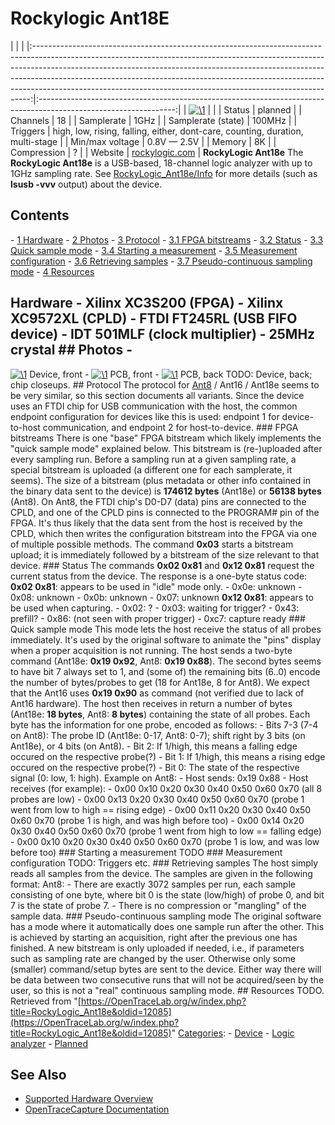 # Rockylogic Ant18E

| | | |:-----------------------------------------------------------------------------------------------------------------------------------------------------------------------------------------------------------------------------------------------------------------------------------------------------------------------------------------------------------------------------------------------------:|:----------------------------------------------------------------------------------------------------------------:| | [![\1](../../assets/hardware/general/\2)](./File:RockyLogic_Ant18e.png.html) | | | Status | planned | | Channels | 18 | | Samplerate | 1GHz | | Samplerate (state) | 100MHz | | Triggers | high, low, rising, falling, either, dont-care, counting, duration, multi-stage | | Min/max voltage | 0.8V — 2.5V | | Memory | 8K | | Compression | ? | | Website | [rockylogic.com](http://www.rockylogic.com/products/ant18e.html) | **RockyLogic Ant18e** The **RockyLogic Ant18e** is a USB-based, 18-channel logic analyzer with up to 1GHz sampling rate. See [RockyLogic_Ant18e/Info](RockyLogic_Ant18e/Info.html "RockyLogic Ant18e/Info") for more details (such as **lsusb -vvv** output) about the device. 
## Contents 
\- [1 Hardware](RockyLogic_Ant18e.html#Hardware) \- [2 Photos](RockyLogic_Ant18e.html#Photos) \- [3 Protocol](RockyLogic_Ant18e.html#Protocol) \- [3.1 FPGA bitstreams](RockyLogic_Ant18e.html#FPGA_bitstreams) \- [3.2 Status](RockyLogic_Ant18e.html#Status) \- [3.3 Quick sample mode](RockyLogic_Ant18e.html#Quick_sample_mode) \- [3.4 Starting a measurement](RockyLogic_Ant18e.html#Starting_a_measurement) \- [3.5 Measurement configuration](RockyLogic_Ant18e.html#Measurement_configuration) \- [3.6 Retrieving samples](RockyLogic_Ant18e.html#Retrieving_samples) \- [3.7 Pseudo-continuous sampling mode](RockyLogic_Ant18e.html#Pseudo-continuous_sampling_mode) \- [4 Resources](RockyLogic_Ant18e.html#Resources) 
## Hardware \- Xilinx XC3S200 (FPGA) \- Xilinx XC9572XL (CPLD) \- FTDI FT245RL (USB FIFO device) \- IDT 501MLF (clock multiplier) \- 25MHz crystal ## Photos \- 
[![\1](../../assets/hardware/general/\2)](./File:Ant18e_closed.jpg.html)
Device, front
\- 
[![\1](../../assets/hardware/general/\2)](./File:Ant18e-front2.png.html)
PCB, front
\- 
[![\1](../../assets/hardware/general/\2)](./File:Ant18e-back2.png.html)
PCB, back
TODO: Device, back; chip closeups. ## Protocol The protocol for [Ant8](RockyLogic_Ant8.html "RockyLogic Ant8") / Ant16 / Ant18e seems to be very similar, so this section documents all variants. Since the device uses an FTDI chip for USB communication with the host, the common endpoint configuration for devices like this is used: endpoint 1 for device-to-host communication, and endpoint 2 for host-to-device. ### FPGA bitstreams There is one "base" FPGA bitstream which likely implements the "quick sample mode" explained below. This bitstream is (re-)uploaded after every sampling run. Before a sampling run at a given sampling rate, a special bitstream is uploaded (a different one for each samplerate, it seems). The size of a bitstream (plus metadata or other info contained in the binary data sent to the device) is **174612 bytes** (Ant18e) or **56138 bytes** (Ant8). On Ant8, the FTDI chip's D0-D7 (data) pins are connected to the CPLD, and one of the CPLD pins is connected to the PROGRAM# pin of the FPGA. It's thus likely that the data sent from the host is received by the CPLD, which then writes the configuration bitstream into the FPGA via one of multiple possible methods. The command **0x03** starts a bitstream upload; it is immediately followed by a bitstream of the size relevant to that device. ### Status The commands **0x02 0x81** and **0x12 0x81** request the current status from the device. The response is a one-byte status code: **0x02 0x81**: appears to be used in "idle" mode only. \- 0x0e: unknown \- 0x08: unknown \- 0x0b: unknown \- 0x07: unknown **0x12 0x81**: appears to be used when capturing. \- 0x02: ? \- 0x03: waiting for trigger? \- 0x43: prefill? \- 0x86: (not seen with proper trigger) \- 0xc7: capture ready ### Quick sample mode This mode lets the host receive the status of all probes immediately. It's used by the original software to animate the "pins" display when a proper acquisition is not running. The host sends a two-byte command (Ant18e: **0x19 0x92**, Ant8: **0x19 0x88**). The second bytes seems to have bit 7 always set to 1, and (some of) the remaining bits (6..0) encode the number of bytes/probes to get (18 for Ant18e, 8 for Ant8). We expect that the Ant16 uses **0x19 0x90** as command (not verified due to lack of Ant16 hardware). The host then receives in return a number of bytes (Ant18e: **18 bytes**, Ant8: **8 bytes**) containing the state of all probes. Each byte has the information for one probe, encoded as follows: \- Bits 7-3 (7-4 on Ant8): The probe ID (Ant18e: 0-17, Ant8: 0-7); shift right by 3 bits (on Ant18e), or 4 bits (on Ant8). \- Bit 2: If 1/high, this means a falling edge occured on the respective probe(?) \- Bit 1: If 1/high, this means a rising edge occured on the respective probe(?) \- Bit 0: The state of the respective signal (0: low, 1: high). Example on Ant8: \- Host sends: 0x19 0x88 \- Host receives (for example): \- 0x00 0x10 0x20 0x30 0x40 0x50 0x60 0x70 (all 8 probes are low) \- 0x00 0x13 0x20 0x30 0x40 0x50 0x60 0x70 (probe 1 went from low to high == rising edge) \- 0x00 0x11 0x20 0x30 0x40 0x50 0x60 0x70 (probe 1 is high, and was high before too) \- 0x00 0x14 0x20 0x30 0x40 0x50 0x60 0x70 (probe 1 went from high to low == falling edge) \- 0x00 0x10 0x20 0x30 0x40 0x50 0x60 0x70 (probe 1 is low, and was low before too) ### Starting a measurement TODO ### Measurement configuration TODO: Triggers etc. ### Retrieving samples The host simply reads all samples from the device. The samples are given in the following format: Ant8: \- There are exactly 3072 samples per run, each sample consisting of one byte, where bit 0 is the state (low/high) of probe 0, and bit 7 is the state of probe 7. \- There is no compression or "mangling" of the sample data. ### Pseudo-continuous sampling mode The original software has a mode where it automatically does one sample run after the other. This is achieved by starting an acquisition, right after the previous one has finished. A new bitstream is only uploaded if needed, i.e., if parameters such as sampling rate are changed by the user. Otherwise only some (smaller) command/setup bytes are sent to the device. Either way there will be data between two consecutive runs that will not be acquired/seen by the user, so this is not a "real" continuous sampling mode. ## Resources TODO. 
Retrieved from "[https://OpenTraceLab.org/w/index.php?title=RockyLogic_Ant18e&oldid=12085](https://OpenTraceLab.org/w/index.php?title=RockyLogic_Ant18e&oldid=12085)" 
[Categories](specialcategories-specialcategories.md): \- [Device](./Category:Device.html "Category:Device") \- [Logic analyzer](./Category:Logic_analyzer.html "Category:Logic analyzer") \- [Planned](./Category:Planned.html "Category:Planned")

## See Also
- [Supported Hardware Overview](../supported-hardware.md)
- [OpenTraceCapture Documentation](../../opentracecapture/overview.md)
